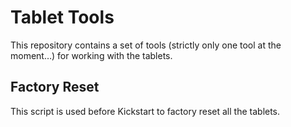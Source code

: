 # Tablet Tools

This repository contains a set of tools (strictly only one tool at the moment…) for working with the tablets.

## Factory Reset

This script is used before Kickstart to factory reset all the tablets.
